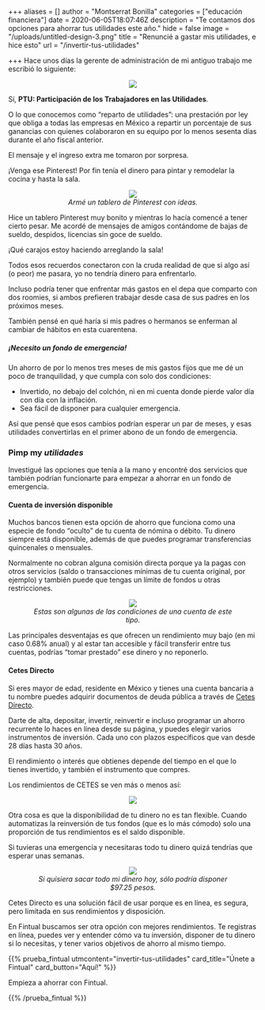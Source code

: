 +++
aliases = []
author = "Montserrat Bonilla"
categories = ["educación financiera"]
date = 2020-06-05T18:07:46Z
description = "Te contamos dos opciones para ahorrar tus utilidades este año."
hide = false
image = "/uploads/untitled-design-3.png"
title = "Renuncié a gastar mis utilidades, e hice esto"
url = "/invertir-tus-utilidades"

+++
Hace unos días la gerente de administración de mi antiguo trabajo me escribió lo siguiente:

<div style="text-align:center"> <figure> <img src="/uploads/captura-de-pantalla-2020-05-27-a-la-s-11-22-31.png"></figure> </div>

Sí, **PTU: Participación de los Trabajadores en las Utilidades**.

O lo que conocemos como “reparto de utilidades”: una prestación por ley que obliga a todas las empresas en México a repartir un porcentaje de sus ganancias con quienes colaboraron en su equipo por lo menos sesenta días durante el año fiscal anterior.

El mensaje y el ingreso extra me tomaron por sorpresa.

¡Venga ese Pinterest! Por fin tenía el dinero para pintar y remodelar la cocina y hasta la sala.

<div style="text-align:center"> <figure> <img src="/uploads/captura-de-pantalla-2020-05-27-a-la-s-11-58-38.png"> <figcaption><i>Armé un tablero de Pinterest con ideas.</i></figcaption> </figure> </div>

Hice un tablero Pinterest muy bonito y mientras lo hacía comencé a tener cierto pesar. Me acordé de mensajes de amigos contándome de bajas de sueldo, despidos, licencias sin goce de sueldo.

¡Qué carajos estoy haciendo arreglando la sala!

Todos esos recuerdos conectaron con la cruda realidad de que si algo así (o peor) me pasara, yo no tendría dinero para enfrentarlo.

Incluso podría tener que enfrentar más gastos en el depa que comparto con dos roomies, si ambos prefieren trabajar desde casa de sus padres en los próximos meses.

También pensé en qué haría si mis padres o hermanos se enferman al cambiar de hábitos en esta cuarentena.

##### ¡Necesito un fondo de emergencia!

Un ahorro de por lo menos tres meses de mis gastos fijos que me dé un poco de tranquilidad, y que cumpla con solo dos condiciones:

* Invertido, no debajo del colchón, ni en mi cuenta donde pierde valor día con día con la inflación.
* Sea fácil de disponer para cualquier emergencia.

Así que pensé que esos cambios podrían esperar un par de meses, y esas utilidades convertirlas en el primer abono de un fondo de emergencia.

### **Pimp my _utilidades_**

Investigué las opciones que tenía a la mano y encontré dos servicios que también podrían funcionarte para empezar a ahorrar en un fondo de emergencia.

#### Cuenta de inversión disponible

Muchos bancos tienen esta opción de ahorro que funciona como una especie de fondo “oculto” de tu cuenta de nómina o débito. Tu dinero siempre está disponible, además de que puedes programar transferencias quincenales o mensuales.

Normalmente no cobran alguna comisión directa porque ya la pagas con otros servicios (saldo o transacciones mínimas de tu cuenta original, por ejemplo) y también puede que tengas un límite de fondos u otras restricciones.

<div style="text-align:center"> <figure> <img src="/uploads/captura-de-pantalla-2020-06-01-a-la-s-12-12-45.png"> <figcaption><i>Estas son algunas de las condiciones de una cuenta de este tipo.</i></figcaption> </figure> </div>

Las principales desventajas es que ofrecen un rendimiento muy bajo (en mi caso 0.68% anual) y al estar tan accesible y fácil transferir entre tus cuentas, podrías “tomar prestado” ese dinero y no reponerlo.

#### Cetes Directo

Si eres mayor de edad, residente en México y tienes una cuenta bancaria a tu nombre puedes adquirir documentos de deuda pública a través de [Cetes Directo](http://cetesdirecto.com).

Darte de alta, depositar, invertir, reinvertir e incluso programar un ahorro recurrente lo haces en línea desde su página, y puedes elegir varios instrumentos de inversión. Cada uno con plazos específicos que van desde 28 días hasta 30 años.

El rendimiento o interés que obtienes depende del tiempo en el que lo tienes invertido, y también el instrumento que compres.

Los rendimientos de CETES se ven más o menos así:

<div style="text-align:center"> <figure> <img src="/uploads/captura-de-pantalla-2020-05-27-a-la-s-15-23-48.png"> </figure> </div>

Otra cosa es que la disponibilidad de tu dinero no es tan flexible. Cuando automatizas la reinversión de tus fondos (que es lo más cómodo) solo una proporción de tus rendimientos es el saldo disponible.

Si tuvieras una emergencia y necesitaras todo tu dinero quizá tendrías que esperar unas semanas.

<div style="text-align:center"> <figure> <img src="/uploads/untitled-design-4.png"> <figcaption><i>Si quisiera sacar todo mi dinero hoy, sólo podría disponer $97.25 pesos.</i></figcaption> </figure> </div>

Cetes Directo es una solución fácil de usar porque es en línea, es segura, pero limitada en sus rendimientos y disposición.

En Fintual buscamos ser otra opción con mejores rendimientos. Te registras en línea, puedes ver y entender cómo va tu inversión, disponer de tu dinero si lo necesitas, y tener varios objetivos de ahorro al mismo tiempo.

{{% prueba_fintual
utmcontent="invertir-tus-utilidades"
card_title="Únete a Fintual"
card_button="Aquí!" %}}

Empieza a ahorrar con Fintual.

{{% /prueba_fintual %}}
